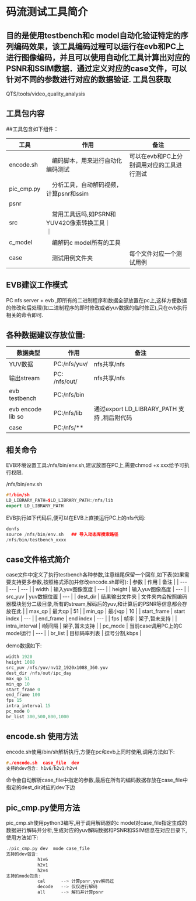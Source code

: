 码流测试工具简介
=============

目的是使用testbench和c model自动化验证特定的序列编码效果，该工具编码过程可以运行在evb和PC上进行图像编码，并且可以使用自动化工具计算出对应的PSNR和SSIM数据．通过定义对应的case文件，可以针对不同的参数进行对应的数据验证.
工具包获取
----
QTS/tools/video_quality_analysis

工具包内容
----
##工具包含如下组件：

| 工具 |　作用  | 备注  |
| --- | --- | --- |
| encode.sh |　编码脚本，用来进行自动化编码测试 |  可以在evb和PC上分别调用对应的工具进行测试 |
| pic_cmp.py |　分析工具，自动解码视频，计算psnr和ssim |  |
| psnr |
| src |　常用工具远吗,如PSRN和YUV420像素转换工具｜　　｜
| c_model |　编解码c model所有的工具 |  |
| case |　测试用例文件夹  | 每个文件对应一个测试用例  |


EVB建议工作模式
----

PC nfs server + evb ,即所有的二进制程序和数据全部放置在pc上,这样方便数据的修改和后处理(如二进制程序的即时修改或者yuv数据的临时修正),只在evb执行相关的命令即可.

## 各种数据建议存放位置:

| 数据类型 |　作用  | 备注  |
| --- | --- | --- |
| YUV数据 | PC:/nfs/yuv/ | nfs共享/nfs |
| 输出stream | PC: /nfs/out/ |  nfs共享/nfs |
| evb testbench | PC:/nfs/bin |  |
| evb encode lib so | PC:/nfs/lib | 通过export LD_LIBRARY_PATH 支持 ,稍后附代码 |
| case | PC:/nfs/** | |

## 相关命令
EVB环境设置工具:/nfs/bin/env.sh,建议放置在PC上,需要chmod +x xxx给予可执行权限.

/nfs/bin/env.sh
```cpp
#!/bin/sh
LD_LIBRARY_PATH=$LD_LIBRARY_PATH:/nfs/lib
export LD_LIBRARY_PATH
```
EVB执行如下代码后,便可以在EVB上直接运行PC上的nfs代码:
```cpp
donfs
source /nfs/bin/env.sh   ## 导入动态库搜索路径
/nfs/bin/testbench_xxxx
```
case文件格式简介
----
case文件中定义了执行testbench各种参数,注意结尾保留一个回车,如下表(如果需要支持更多参数,按照格式添加并修改encode.sh即可):
| 参数 | 作用  | 备注  |
| --- | --- | --- |
| width | 输入yuv图像宽度 | --- |
| height | 输入yuv图像高度 | --- |
| src_yuv | yuv数据位置 | --- |
| dest_dir | 结果输出文件夹 | 文件夹内会按照编码器模块划分二级目录,所有的stream,解码后的yuv,和计算后的PSNR等信息都会存放在此 |
| max_qp | 最大qp | 51 |
| min_qp | 最小qp | 10 |
| start_frame | start index | --- |
| end_frame | end index | --- |
| fps | 帧率 | 架子,暂未支持 |
| intra_interval | i帧间隔 | 架子,暂未支持 |
| pc_mode | 当前case调用PC上的C model运行 | --- |
| br_list | 目标码率列表 | 逗号分割,kbps |

demo数据如下:
```cpp
width 1920
height 1088
src_yuv /nfs/yuv/nv12_1920x1088_360.yuv
dest_dir /nfs/out/ipc_day
max_qp 51
min_qp 10
start_frame 0
end_frame 100
fps 15
intra_interval 15
pc_mode 0
br_list 300,500,800,1000
```

encode.sh 使用方法
----
encode.sh使用/bin/sh解析执行,方便在pc和evb上同时使用,调用方法如下:<br>
```cpp
#./encode.sh  case_file  dev
支持的dev包含: h1v6/h2v1/h2v4
````
命令会自动解析case_file中指定的参数,最后在所有的编码数据存放在case_file中指定的dest_dir对应的dev下边

pic_cmp.py使用方法
----
pic_cmp.sh使用python3编写,用于调用解码器的c model对case_file指定生成的数据进行解码并分析,生成对应的yuv解码数据和PSNR和SSIM信息在对应目录下,使用方法如下:<br>
```cpp
./pic_cmp.py dev  mode case_file
支持的dev包含:
            h1v6
            h2v1
            h2v4
支持的mode包含:
            cal      --> 计算psnr,yuv解码过
            decode   --> 仅仅进行解码
            all      --> 解码并计算psnr
```


